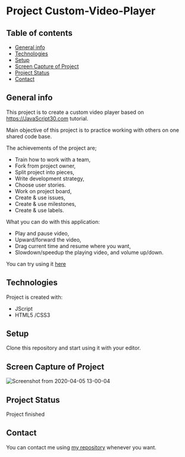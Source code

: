 # Project Custom-Video-Player

## Table of contents

- [General info](#general-info)
- [Technologies](#technologies)
- [Setup](#setup)
- [Screen Capture of Project](#screen-capture-of-project)
- [Project Status](#project-status)
- [Contact](#contact)

## General info

This project is to create a custom video player based on https://JavaScript30.com tutorial.

Main objective of this project is to practice working with others on one shared code base.

The achievements of the project are;

- Train how to work with a team,
- Fork from project owner,
- Split project into pieces,
- Write development strategy,
- Choose user stories.
- Work on project board,
- Create & use issues,
- Create & use milestones,
- Create & use labels.

What you can do with this application:

- Play and pause video,
- Upward/forward the video,
- Drag current time and resume where you want,
- Slowdown/speedup the playing video, and volume up/down.

You can try using it [here](https://mesutbe.github.io/Custom-Video-Player/)

## Technologies

Project is created with:

- JScript
- HTML5 /CSS3

## Setup

Clone this repository and start using it with your editor.

## Screen Capture of Project

![Screenshot from 2020-04-05 13-00-04](https://user-images.githubusercontent.com/59531743/78472973-72259f00-773d-11ea-8816-7a12270a28f9.png)

## Project Status

Project finished

## Contact

You can contact me using [my repository](https://mesutbe.github.io/) whenever you want.
